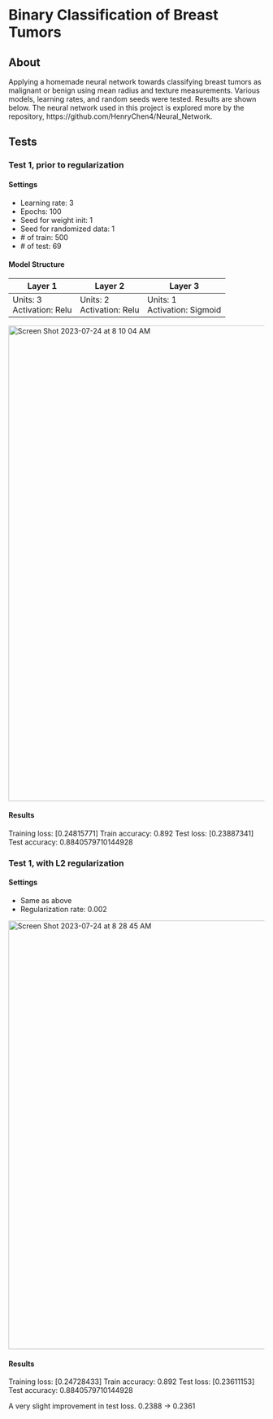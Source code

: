 <h1>Binary Classification of Breast Tumors</h1>
<h2>About</h2>
<p>Applying a homemade neural network towards classifying breast tumors as malignant or benign using mean radius and texture measurements. Various models, learning rates, and random seeds were tested. Results are shown below. The neural network used in this project is explored more by the repository, https://github.com/HenryChen4/Neural_Network.</p>
<h2>Tests</h2> 
<h3>Test 1, prior to regularization</h3>
<h4>Settings</h4>
<ul>
  <li>Learning rate: 3</li>
  <li>Epochs: 100</li>
  <li>Seed for weight init: 1</li>
  <li>Seed for randomized data: 1</li>
  <li># of train: 500</li>
  <li># of test: 69</li>
</ul>
<h4>Model Structure</h4>
<table class="tg">
<thead>
  <tr>
    <th class="tg-sg5v">Layer 1</th>
    <th class="tg-0pky">Layer 2</th>
    <th class="tg-0pky">Layer 3</th>
  </tr>
</thead>
<tbody>
  <tr>
    <td class="tg-0pky">Units: 3<br>Activation: Relu</td>
    <td class="tg-0pky">Units: 2<br>Activation: Relu</td>
    <td class="tg-0pky">Units: 1<br>Activation: Sigmoid</td>
  </tr>
</tbody>
</table>
<img width="935" alt="Screen Shot 2023-07-24 at 8 10 04 AM" src="https://github.com/HenryChen4/Tumor_Classification/assets/71111859/253d92ee-fe86-4705-a4ee-51d19bfc9f6c">
<h4>Results</h4>
<p>Training loss: [0.24815771]
Train accuracy: 0.892
Test loss: [0.23887341]
Test accuracy: 0.8840579710144928</p>
<h3>Test 1, with L2 regularization</h3>
<h4>Settings</h4>
<ul>
  <li>Same as above</li>
  <li>Regularization rate: 0.002</li>
</ul>
<img width="843" alt="Screen Shot 2023-07-24 at 8 28 45 AM" src="https://github.com/HenryChen4/Tumor_Classification/assets/71111859/e63eea75-5f44-4563-ad48-d08c15613828">
<h4>Results</h4>
<p>Training loss: [0.24728433]
Train accuracy: 0.892
Test loss: [0.23611153]
Test accuracy: 0.8840579710144928</p>
<p>A very slight improvement in test loss. 0.2388 -> 0.2361</p>

